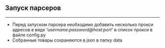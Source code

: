 ## Запуск парсеров   

---
- Перед запуском парсера необходимо добавить несколько прокси адресов в виде *'username:password@host:port'* в список прокси в файле config.py
- Собранные товары сохраняются в json в папку data